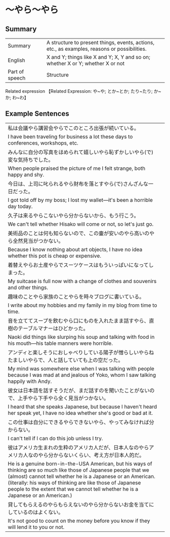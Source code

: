 # ～やら～やら

## Summary

<table><tr>   <td>Summary<td>   <td>A structure to present things, events, actions, etc., as examples, reasons or possibilities.</td><tr><tr>   <td>English<td>   <td>X and Y; things like X and Y; X, Y and so on; whether X or Y; whether X or not</td><tr><tr>   <td>Part of speech<td>   <td>Structure</td><tr></table><tr>   <td>Related expression<td>   <td>【Related Expression: や~や; とか~とか; たり~たり; か~か; わ~わ】</td><tr></table></table>

## Example Sentences

<table><tr><td>私は会議やら講習会やらでこのところ出張が続いている。<td><tr><tr><td>I have been traveling for business a lot these days to conferences, workshops, etc.<td><tr><tr><td>みんなに自分の写真をほめられて嬉しいやら恥ずかしいやら(で)変な気持ちでした。<td><tr><tr><td>When people praised the picture of me I felt strange, both happy and shy.<td><tr><tr><td>今日は、上司に叱られるやら財布を落とすやら(で)さんざんな一日だった。<td><tr><tr><td>I got told off by my boss; I lost my wallet—it's been a horrible day today.<td><tr><tr><td>久子は来るやらこないやら分からないから、もう行こう。<td><tr><tr><td>We can't tell whether Hisako will come or not, so let's just go.<td><tr><tr><td>美術品のことは何も知らないので、この壷が安いのやら高いのやら全然見当がつかない。<td><tr><tr><td>Because I know nothing about art objects, I have no idea whether this pot is cheap or expensive.<td><tr><tr><td>着替えやらお土産やらでスーツケースはもういっぱいになってしまった。<td><tr><tr><td>My suitcase is full now with a change of clothes and souvenirs and other things.<td><tr><tr><td>趣味のことやら家族のことやらを時々ブログに書いている。<td><tr><tr><td>I write about my hobbies and my family in my blog from time to time.<td><tr><tr><td>音を立ててスープを飲むやら口にものを入れたまま話すやら、直樹のテーブルマナーはひどかった。<td><tr><tr><td>Naoki did things like slurping his soup and talking with food in his mouth—his table manners were horrible.<td><tr><tr><td>アンディと楽しそうにおしゃべりしている陽子が憎らしいやらねたましいやらで、人と話していても上の空だった。<td><tr><tr><td>My mind was somewhere else when I was talking with people because I was mad at and jealous of Yoko, whom I saw talking happily with Andy.<td><tr><tr><td>彼女は日本語を話すそうだが、まだ話すのを聞いたことがないので、上手やら下手やら全く見当がつかない。<td><tr><tr><td>I heard that she speaks Japanese, but because I haven't heard her speak yet, I have no idea whether she's good or bad at it.<td><tr><tr><td>この仕事は自分にできるやらできないやら、やってみなければ分からない。<td><tr><tr><td>I can't tell if l can do this job unless I try.<td><tr><tr><td>彼はアメリカ生まれの生粋のアメリカ人だが、日本人なのやらアメリカ人なのやら分からないくらい、考え方が日本人的だ。<td><tr><tr><td>He is a genuine born-in-the-USA American, but his ways of thinking are so much like those of Japanese people that we (almost) cannot tell whether he is a Japanese or an American. (literally: his ways of thinking are like those of Japanese people to the extent that we cannot tell whether he is a Japanese or an American.)<td><tr><tr><td>貸してもらえるのやらもらえないのやら分からないお金を当てにしているのはよくない。<td><tr><tr><td>It's not good to count on the money before you know if they will lend it to you or not.<td><tr></table>


